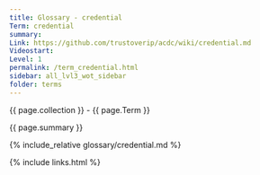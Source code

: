 ```yaml
---
title: Glossary - credential
Term: credential
summary: 
Link: https://github.com/trustoverip/acdc/wiki/credential.md
Videostart: 
Level: 1
permalink: /term_credential.html
sidebar: all_lvl3_wot_sidebar
folder: terms
---
```


{{ page.collection }} - {{ page.Term }}

   {{ page.summary }}

{% include_relative glossary/credential.md %}

 {% include links.html %} 

